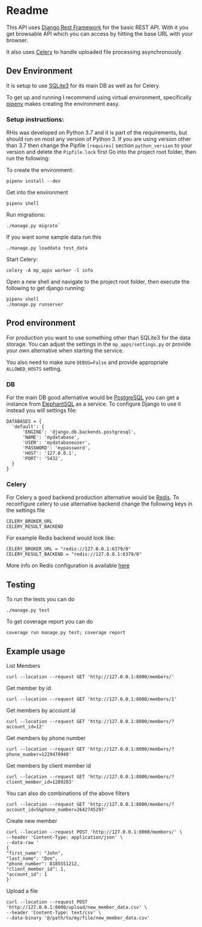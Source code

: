 # Readme

This API uses [Django Rest Framework](https://www.django-rest-framework.org/) for the basic REST API. With it you get browsable API which you can access by hitting the base URL with your browser.

It also uses [Celery](https://docs.celeryproject.org/en/stable/) to handle uploaded file processing asynchronously.

## Dev Environment

It is setup to use [SQLite3](https://www.sqlite.org/) for its main DB as well as for Celery.

To get up and running I recommend using virtual environment, specifically [pipenv](https://pypi.org/project/pipenv/) makes creating the environment easy.

### Setup instructions:
RHis was developed on Python 3.7 and it is part of the requirements, but should run on most any version of Python 3. If you are using version other than 3.7 then change the Pipfile `[requires]` section `python_version` to your version and delete the `Pipfile.lock` first 
Go into the project root folder, then run the following:

To create the environment:

    pipenv install --dev

Get into the environment

    pipenv shell

Run migrations:

    ./manage.py migrate`

If you want some sample data run this

    ./manage.py loaddata test_data

Start Celery:

    celery -A mp_apps worker -l info

Open a new shell and navigate to the project root folder, then execute the following to get django running:

    pipenv shell
    ./manage.py runserver

## Prod environment

For production you want to use something other than SQLite3 for the data storage. You can adjust the settings in the `mp_apps/settings.py` or provide your own alternative when starting the service.

You also need to make sure `DEBUG=False` and provide appropriate `ALLOWED_HOSTS` setting.

### DB
For the main DB good alternative would be [PostgreSQL](https://www.postgresql.org/) you can get a instance from [ElephantSQL](https://www.elephantsql.com/) as a service. To configure Django to use it instead you will settings file:

    DATABASES = {
      'default': {
          'ENGINE': 'django.db.backends.postgresql',
          'NAME': 'mydatabase',
          'USER': 'mydatabaseuser',
          'PASSWORD': 'mypassword',
          'HOST': '127.0.0.1',
          'PORT': '5432',
      }
    }

### Celery
For Celery a good backend production alternative would be [Redis](https://redis.io/). To reconfigure celery to use alternative backend change the following keys in the settings file

    CELERY_BROKER_URL
    CELERY_RESULT_BACKEND

For example Redis backend would look like:

    CELERY_BROKER_URL = "redis://127.0.0.1:6379/0"
    CELERY_RESULT_BACKEND = "redis://127.0.0.1:6379/0"

More info on Redis configuration is available [here](https://docs.celeryproject.org/en/3.1/configuration.html#conf-redis-result-backend)

## Testing

To run the tests you can do

    ./manage.py test

To get coverage report you can do

    coverage run manage.py test; coverage report

## Example usage

List Members

    curl --location --request GET 'http://127.0.0.1:8000/members/'

Get member by id

    curl --location --request GET 'http://127.0.0.1:8000/members/1'

Get members by account id

    curl --location --request GET 'http://127.0.0.1:8000/members/?account_id=12'

Get members by phone number

    curl --location --request GET 'http://127.0.0.1:8000/members/?phone_number=1229470940'

Get members by client member id

    curl --location --request GET 'http://127.0.0.1:8000/members/?client_member_id=1289283'

You can also do combinations of the above filters

    curl --location --request GET 'http://127.0.0.1:8000/members/?account_id=5&phone_number=2642745297'

Create new member

    curl --location --request POST 'http://127.0.0.1:8000/members/' \
    --header 'Content-Type: application/json' \
    --data-raw '
    {
    "first_name": "John",
    "last_name": "Doe",
    "phone_number": 8185551212,
    "client_member_id": 1,
    "account_id": 1
    }'

Upload a file

    curl --location --request POST 'http://127.0.0.1:8000/upload/new_member_data.csv' \
    --header 'Content-Type: text/csv' \
    --data-binary '@/path/to/my/file/new_member_data.csv'

